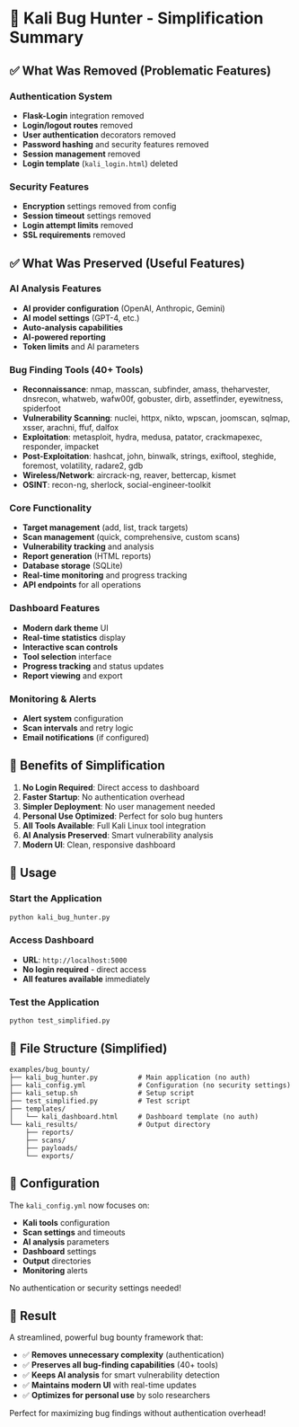 # 🐛 Kali Bug Hunter - Simplification Summary

## ✅ What Was Removed (Problematic Features)

### Authentication System
- **Flask-Login** integration removed
- **Login/logout routes** removed
- **User authentication** decorators removed
- **Password hashing** and security features removed
- **Session management** removed
- **Login template** (`kali_login.html`) deleted

### Security Features
- **Encryption** settings removed from config
- **Session timeout** settings removed
- **Login attempt limits** removed
- **SSL requirements** removed

## ✅ What Was Preserved (Useful Features)

### AI Analysis Features
- **AI provider configuration** (OpenAI, Anthropic, Gemini)
- **AI model settings** (GPT-4, etc.)
- **Auto-analysis capabilities**
- **AI-powered reporting**
- **Token limits** and AI parameters

### Bug Finding Tools (40+ Tools)
- **Reconnaissance**: nmap, masscan, subfinder, amass, theharvester, dnsrecon, whatweb, wafw00f, gobuster, dirb, assetfinder, eyewitness, spiderfoot
- **Vulnerability Scanning**: nuclei, httpx, nikto, wpscan, joomscan, sqlmap, xsser, arachni, ffuf, dalfox
- **Exploitation**: metasploit, hydra, medusa, patator, crackmapexec, responder, impacket
- **Post-Exploitation**: hashcat, john, binwalk, strings, exiftool, steghide, foremost, volatility, radare2, gdb
- **Wireless/Network**: aircrack-ng, reaver, bettercap, kismet
- **OSINT**: recon-ng, sherlock, social-engineer-toolkit

### Core Functionality
- **Target management** (add, list, track targets)
- **Scan management** (quick, comprehensive, custom scans)
- **Vulnerability tracking** and analysis
- **Report generation** (HTML reports)
- **Database storage** (SQLite)
- **Real-time monitoring** and progress tracking
- **API endpoints** for all operations

### Dashboard Features
- **Modern dark theme** UI
- **Real-time statistics** display
- **Interactive scan controls**
- **Tool selection** interface
- **Progress tracking** and status updates
- **Report viewing** and export

### Monitoring & Alerts
- **Alert system** configuration
- **Scan intervals** and retry logic
- **Email notifications** (if configured)

## 🎯 Benefits of Simplification

1. **No Login Required**: Direct access to dashboard
2. **Faster Startup**: No authentication overhead
3. **Simpler Deployment**: No user management needed
4. **Personal Use Optimized**: Perfect for solo bug hunters
5. **All Tools Available**: Full Kali Linux tool integration
6. **AI Analysis Preserved**: Smart vulnerability analysis
7. **Modern UI**: Clean, responsive dashboard

## 🚀 Usage

### Start the Application
```bash
python kali_bug_hunter.py
```

### Access Dashboard
- **URL**: `http://localhost:5000`
- **No login required** - direct access
- **All features available** immediately

### Test the Application
```bash
python test_simplified.py
```

## 📁 File Structure (Simplified)

```
examples/bug_bounty/
├── kali_bug_hunter.py          # Main application (no auth)
├── kali_config.yml             # Configuration (no security settings)
├── kali_setup.sh               # Setup script
├── test_simplified.py          # Test script
├── templates/
│   └── kali_dashboard.html     # Dashboard template (no auth)
└── kali_results/               # Output directory
    ├── reports/
    ├── scans/
    ├── payloads/
    └── exports/
```

## 🔧 Configuration

The `kali_config.yml` now focuses on:
- **Kali tools** configuration
- **Scan settings** and timeouts
- **AI analysis** parameters
- **Dashboard** settings
- **Output** directories
- **Monitoring** alerts

No authentication or security settings needed!

## 🎉 Result

A streamlined, powerful bug bounty framework that:
- ✅ **Removes unnecessary complexity** (authentication)
- ✅ **Preserves all bug-finding capabilities** (40+ tools)
- ✅ **Keeps AI analysis** for smart vulnerability detection
- ✅ **Maintains modern UI** with real-time updates
- ✅ **Optimizes for personal use** by solo researchers

Perfect for maximizing bug findings without authentication overhead! 